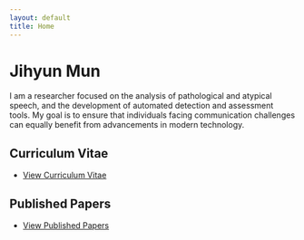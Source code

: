 ```yaml
---
layout: default
title: Home
---
```


# Jihyun Mun

I am a researcher focused on the analysis of pathological and atypical speech, and the development of automated detection and assessment tools.
My goal is to ensure that individuals facing communication challenges can equally benefit from advancements in modern technology.


## Curriculum Vitae
- [View Curriculum Vitae](/_pages/cv.md)


## Published Papers
- [View Published Papers](./_pages/published_papers.md)
